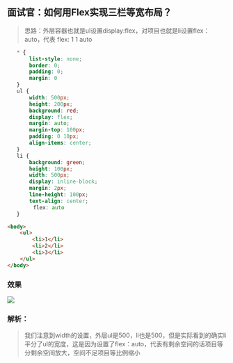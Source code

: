 ## 面试官：如何用Flex实现三栏等宽布局？
>思路：外层容器也就是ul设置display:flex，对项目也就是li设置flex：auto，代表 flex: 1 1 auto
```css
   * {
       list-style: none;
       border: 0; 
       padding: 0;
       margin: 0
   }
   ul {
       width: 500px; 
       height: 200px; 
       background: red; 
       display: flex; 
       margin: auto; 
       margin-top: 100px; 
       padding: 0 10px;
       align-items: center;
   }
   li {
       background: green; 
       height: 100px; 
       width: 500px; 
       display: inline-block; 
       margin: 2px;
       line-height: 100px;
       text-align: center;
　　　　　flex: auto
   }
```
```html
<body>
    <ul>
        <li>1</li>
        <li>2</li>
        <li>3</li>
    </ul>
</body>

```

### 效果
![](https://npmhook.oss-cn-beijing.aliyuncs.com/2104222228_1619101726332.png)

### 解析：
>我们注意到width的设置，外层ul是500，li也是500，但是实际看到的确实li平分了ul的宽度，这是因为设置了flex：auto，代表有剩余空间的话项目等分剩余空间放大，空间不足项目等比例缩小